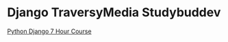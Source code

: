 # Django TraversyMedia Studybuddev

<p><a href="https://youtu.be/PtQiiknWUcI">Python Django 7 Hour Course</a></p>
